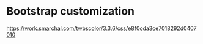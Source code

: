 
# Bootstrap customization

https://work.smarchal.com/twbscolor/3.3.6/css/e8f0cda3ce7018292d0407010
